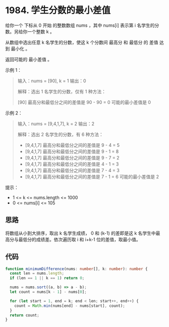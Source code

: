 # 1984. 学生分数的最小差值

给你一个 下标从 0 开始 的整数数组 nums ，其中 nums[i] 表示第 i 名学生的分数。另给你一个整数 k 。

从数组中选出任意 k 名学生的分数，使这 k 个分数间 最高分 和 最低分 的 差值 达到 最小化 。

返回可能的 最小差值 。

示例 1：

> 输入：nums = [90], k = 1
> 输出：0
>
> 解释：选出 1 名学生的分数，仅有 1 种方法：
>
> [90] 最高分和最低分之间的差值是 90 - 90 = 0
> 可能的最小差值是 0

示例 2：

> 输入：nums = [9,4,1,7], k = 2
> 输出：2
>
> 解释：选出 2 名学生的分数，有 6 种方法：
>
> - [9,4,1,7] 最高分和最低分之间的差值是 9 - 4 = 5
> - [9,4,1,7] 最高分和最低分之间的差值是 9 - 1 = 8
> - [9,4,1,7] 最高分和最低分之间的差值是 9 - 7 = 2
> - [9,4,1,7] 最高分和最低分之间的差值是 4 - 1 = 3
> - [9,4,1,7] 最高分和最低分之间的差值是 7 - 4 = 3
> - [9,4,1,7] 最高分和最低分之间的差值是 7 - 1 = 6
>   可能的最小差值是 2

提示：

- 1 <= k <= nums.length <= 1000
- 0 <= nums[i] <= 105

## 思路

将数组从小到大排序，取出 k 名学生成绩， 0 和 (k-1) 的差即是这 k 名学生中最高分与最低分的成绩差。依次遍历取 i 和 i+k-1 位的差值，取最小值。

## 代码

```ts
function minimumDifference(nums: number[], k: number): number {
  const len = nums.length;
  if (len == 1 || k == 1) return 0;

  nums = nums.sort((a, b) => a - b);
  let count = nums[k - 1] - nums[0];

  for (let start = 1, end = k; end < len; start++, end++) {
    count = Math.min(nums[end] - nums[start], count);
  }
  return count;
}
```
